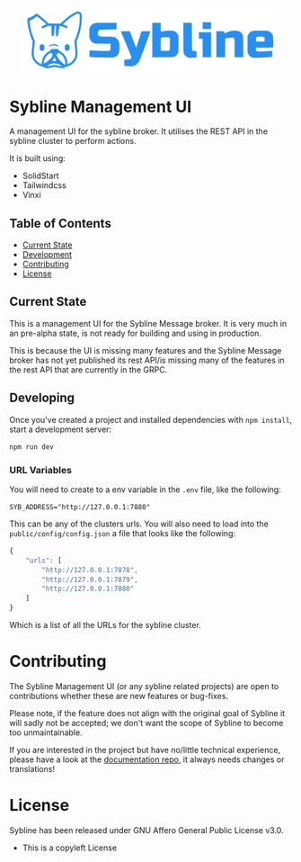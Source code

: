 <p align="center">
<img src="./public/logo_full.svg" width="450"/>
</p>


# Sybline Management UI

A management UI for the sybline broker. It utilises the REST API in the sybline cluster to perform actions.

It is built using:

* SolidStart
* Tailwindcss
* Vinxi


## Table of Contents
- [Current State](##Current-State)
- [Development](#Development)
- [Contributing](#contributing)
- [License](#license)

## Current State

This is a management UI for the Sybline Message broker. It is very much in an pre-alpha state, is not ready for building and using in production.

This is because the UI is missing many features and the Sybline Message broker has not yet published its rest API/is missing many of the features in the rest API that are currently in the GRPC.

## Developing

Once you've created a project and installed dependencies with `npm install`, start a development server:

```bash
npm run dev
```

### URL Variables

You will need to create to a env variable in the `.env` file, like the following:

```
SYB_ADDRESS="http://127.0.0.1:7880"
```

This can be any of the clusters urls. You will also need to load into the `public/config/config.json` a file that looks like the following:

```js
{
    "urls": [
        "http://127.0.0.1:7878",
        "http://127.0.0.1:7879",
        "http://127.0.0.1:7880"
    ]
}
```

Which is a list of all the URLs for the sybline cluster.

# Contributing

The Sybline Management UI (or any sybline related projects) are open to contributions whether these are new features or bug-fixes.

Please note, if the feature does not align with the original goal of Sybline it will sadly not be accepted; we don't want the scope of Sybline to become too unmaintainable.

If you are interested in the project but have no/little technical experience, please have a look at the [documentation repo](https://github.com/GreedyKomodoDragon/sybline-docs), it always needs changes or translations!

# License

Sybline has been released under GNU Affero General Public License v3.0. 
* This is a copyleft License